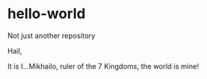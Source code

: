 # hello-world
Not just another repository

Hail,

It is I...Mikhailo, ruler of the 7 Kingdoms, the world is mine!
